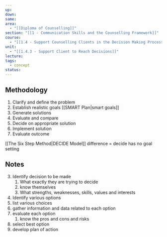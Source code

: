 ```yaml
---
up: 
down: 
same: 
area:
  - "[[Diploma of Counselling]]"
section: "[[1 - Communication Skills and the Counselling Framework]]"
course:
  - "[[1.4 - Support Counselling Clients in the Decision Making Process]]"
unit:
  - "[[1.4.3 - Support Client to Reach Decisions]]"
lecture: 
tags:
  - concept
status:
---
```

## Methodology
1. Clarify and define the problem
2. Establish realistic goals [[SMART Plan|smart goals]]
3. Generate solutions
4. Evaluate and compare
5. Decide on appropriate solution
6. Implement solution
7. Evaluate outcome

[[The Six Step Method|DECIDE Model]] difference = decide has no goal setting
## Notes
3. Identify decision to be made
	1. What exactly they are trying to decide
	2. know themselves
	3. What strengths, weaknesses, skills, values and interests
4. Identify various options
5. list various choices
6. gather information and data related to each option
7. evaluate each option
	1. know the pros and cons and risks
8. select best option
9. develop plan of action